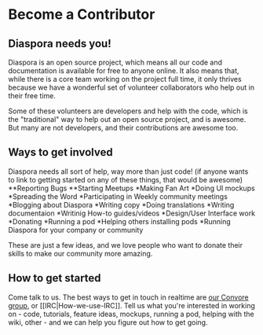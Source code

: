 # Become a Contributor

## Diaspora needs you!
Diaspora is an open source project, which means all our code and documentation is available 
for free to anyone online. It also means that, while there is a core team working on the project
full time, it only thrives because we have a wonderful set of volunteer collaborators who help out
in their free time.

Some of these volunteers are developers and help with the code, which is the "traditional" way
to help out an open source project, and is awesome. But many are not developers, and their 
contributions are awesome too.
## Ways to get involved
Diaspora needs all sort of help, way more than just code!
(if anyone wants to link to getting started on any of these things, that would be awesome)
**Reporting Bugs
**Starting Meetups
*Making Fan Art
*Doing UI mockups
*Spreading the Word
*Participating in Weekly community meetings
*Blogging about Diaspora
*Writing copy
*Doing translations
*Writing documentaion
*Writinig How-to guides/videos
*Design/User Interface work
*Donating
*Running a pod
*Helping others installing pods
*Running Diaspora for your company or community

These are just a few ideas, and we love people who want to donate their skills to make our community more amazing.

## How to get started
Come talk to us. The best ways to get in touch in realtime are <a href="https://convore.com/diaspora" target="_blank">our Convore group</a>, 
or [[IRC|How-we-use-IRC]]. Tell us what you're interested in working on - code, tutorials,
feature ideas, mockups, running a pod, helping with the wiki, other - and we can help you
figure out how to get going.
